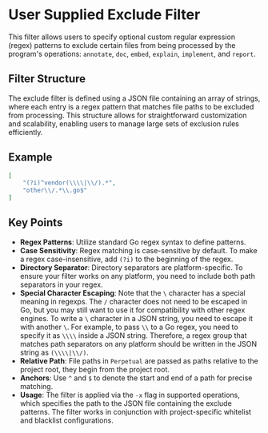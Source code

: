 # User Supplied Exclude Filter

This filter allows users to specify optional custom regular expression (regex) patterns to exclude certain files from being processed by the program's operations: `annotate`, `doc`, `embed`, `explain`, `implement`, and `report`.

## Filter Structure

The exclude filter is defined using a JSON file containing an array of strings, where each entry is a regex pattern that matches file paths to be excluded from processing. This structure allows for straightforward customization and scalability, enabling users to manage large sets of exclusion rules efficiently.

## Example

```json
[
    "(?i)^vendor(\\\\|\\/).*",
    "other\\/.*\\.go$"
]
```

## Key Points

- **Regex Patterns**: Utilize standard Go regex syntax to define patterns.
- **Case Sensitivity**: Regex matching is case-sensitive by default. To make a regex case-insensitive, add `(?i)` to the beginning of the regex.
- **Directory Separator**: Directory separators are platform-specific. To ensure your filter works on any platform, you need to include both path separators in your regex.
- **Special Character Escaping**: Note that the `\` character has a special meaning in regexps. The `/` character does not need to be escaped in Go, but you may still want to use it for compatibility with other regex engines. To write a `\` character in a JSON string, you need to escape it with another `\`. For example, to pass `\\` to a Go regex, you need to specify it as `\\\\` inside a JSON string. Therefore, a regex group that matches path separators on any platform should be written in the JSON string as `(\\\\|\\/)`.
- **Relative Path**: File paths in `Perpetual` are passed as paths relative to the project root, they begin from the project root.
- **Anchors**: Use `^` and `$` to denote the start and end of a path for precise matching.
- **Usage**: The filter is applied via the `-x` flag in supported operations, which specifies the path to the JSON file containing the exclude patterns. The filter works in conjunction with project-specific whitelist and blacklist configurations.
